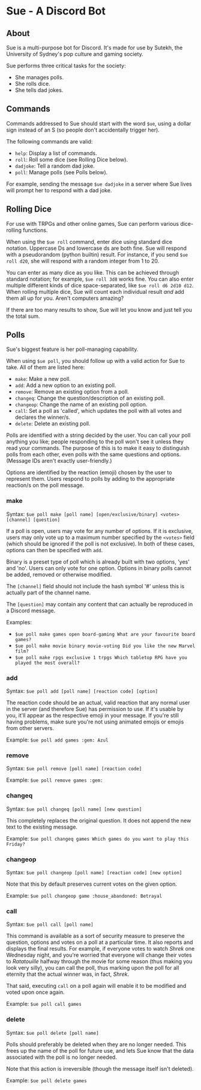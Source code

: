 # Sue - A Discord Bot

## About

Sue is a multi-purpose bot for Discord. It's made for use by Sutekh, the University of Sydney's pop culture and gaming society.

Sue performs three critical tasks for the society:

- She manages polls.
- She rolls dice.
- She tells dad jokes.

## Commands

Commands addressed to Sue should start with the word `$ue`, using a dollar sign instead of an S (so people don't accidentally trigger her).

The following commands are valid:

- `help`: Display a list of commands.
- `roll`: Roll some dice (see Rolling Dice below).
- `dadjoke`: Tell a random dad joke.
- `poll`: Manage polls (see Polls below).

For example, sending the message `$ue dadjoke` in a server where Sue lives will prompt her to respond with a dad joke.

## Rolling Dice

For use with TRPGs and other online games, Sue can perform various dice-rolling functions.

When using the `$ue roll` command, enter dice using standard dice notation. Uppercase Ds and lowercase ds are both fine. Sue will respond with a pseudorandom (python builtin) result. For instance, if you send `$ue roll d20`, she will respond with a random integer from 1 to 20.

You can enter as many dice as you like. This can be achieved through standard notation; for example, `$ue roll 3d8` works fine. You can also enter multiple different kinds of dice space-separated, like `$ue roll d6 2d10 d12`. When rolling multiple dice, Sue will count each individual result *and* add them all up for you. Aren't computers amazing?

If there are too many results to show, Sue will let you know and just tell you the total sum.

## Polls

Sue's biggest feature is her poll-managing capability.

When using `$ue poll`, you should follow up with a valid action for Sue to take. All of them are listed here:

- `make`: Make a new poll.
- `add`: Add a new option to an existing poll.
- `remove`: Remove an existing option from a poll.
- `changeq`: Change the question/description of an existing poll.
- `changeop`: Change the name of an existing poll option.
- `call`: Set a poll as 'called', which updates the poll with all votes and declares the winner/s.
- `delete`: Delete an existing poll.

Polls are identified with a string decided by the user. You can call your poll anything you like; people responding to the poll won't see it unless they read your commands. The purpose of this is to make it easy to distinguish polls from each other, even polls with the same questions and options. (Message IDs aren't exactly user-friendly.)

Options are identified by the reaction (emoji) chosen by the user to represent them. Users respond to polls by adding to the appropriate reaction/s on the poll message.

### make

Syntax: `$ue poll make [poll name] [open/exclusive/binary] <votes> [channel] [question]`

If a poll is open, users may vote for any number of options. If it is exclusive, users may only vote up to a maximum number specified by the `<votes>` field (which should be ignored if the poll is not exclusive). In both of these cases, options can then be specified with `add`.

Binary is a preset type of poll which is already built with two options, 'yes' and 'no'. Users can only vote for one option. Options in binary polls cannot be added, removed or otherwise modified.

The `[channel]` field should not include the hash symbol '#' unless this is actually part of the channel name.

The `[question]` may contain any content that can actually be reproduced in a Discord message.

Examples:

- `$ue poll make games open board-gaming What are your favourite board games?`
- `$ue poll make movie binary movie-voting Did you like the new Marvel film?`
- `$ue poll make rpgs exclusive 1 trpgs Which tabletop RPG have you played the most overall?`

### add

Syntax: `$ue poll add [poll name] [reaction code] [option]`

The reaction code should be an actual, valid reaction that any normal user in the server (and therefore Sue) has permission to use. If it's usable by you, it'll appear as the respective emoji in your message. If you're still having problems, make sure you're not using animated emojis or emojis from other servers.

Example: `$ue poll add games :gem: Azul`

### remove

Syntax: `$ue poll remove [poll name] [reaction code]`

Example: `$ue poll remove games :gem:`

### changeq

Syntax: `$ue poll changeq [poll name] [new question]`

This completely replaces the original question. It does not append the new text to the existing message.

Example: `$ue poll changeq games Which games do you want to play this Friday?`

### changeop

Syntax: `$ue poll changeop [poll name] [reaction code] [new option]`

Note that this by default preserves current votes on the given option.

Example: `$ue poll changeop game :house_abandoned: Betrayal`

### call

Syntax: `$ue poll call [poll name]`

This command is available as a sort of security measure to preserve the question, options and votes on a poll at a particular time. It also reports and displays the final results. For example, if everyone votes to watch *Shrek* one Wednesday night, and you're worried that everyone will change their votes to *Ratatouille* halfway through the movie for some reason (thus making you look very silly), you can call the poll, thus marking upon the poll for all eternity that the actual winner was, in fact, *Shrek*.

That said, executing `call` on a poll again will enable it to be modified and voted upon once again.

Example: `$ue poll call games`

### delete

Syntax: `$ue poll delete [poll name]`

Polls should preferably be deleted when they are no longer needed. This frees up the name of the poll for future use, and lets Sue know that the data associated with the poll is no longer needed.

Note that this action is irreversible (though the message itself isn't deleted).

Example: `$ue poll delete games`
